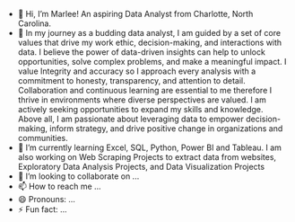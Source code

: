 - 👋 Hi, I’m Marlee! An aspiring Data Analyst from Charlotte, North Carolina. 
- 👀 In my journey as a budding data analyst, I am guided by a set of core values that drive my work ethic, 
decision-making, and interactions with data. I believe the power of data-driven insights can help to unlock opportunities, solve complex problems, and make a meaningful impact.
I value Integrity and accuracy so I approach every analysis with a commitment to honesty, transparency, and attention to detail. 
Collaboration and continuous learning are essential to me therefore I thrive in environments where diverse perspectives are valued. 
I am actively seeking opportunities to expand my skills and knowledge. Above all, I am passionate about leveraging data to empower decision-making, inform strategy, 
and drive positive change in organizations and communities.
- 🌱 I’m currently learning Excel, SQL, Python, Power BI and Tableau. I am also working on Web Scraping Projects to extract data from websites, Exploratory Data Analysis Projects, and Data Visualization Projects
- 💞️ I’m looking to collaborate on ...
- 📫 How to reach me ... 
- 😄 Pronouns: ...
- ⚡ Fun fact: ...

<!---
thaomarlee/thaomarlee is a ✨ special ✨ repository because its `README.md` (this file) appears on your GitHub profile.
You can click the Preview link to take a look at your changes.
--->
